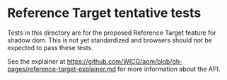 # Reference Target tentative tests

Tests in this directory are for the proposed Reference Target feature for
shadow dom. This is not yet standardized and browsers should not be expected to
pass these tests.

See the explainer at
https://github.com/WICG/aom/blob/gh-pages/reference-target-explainer.md for
more information about the API.
